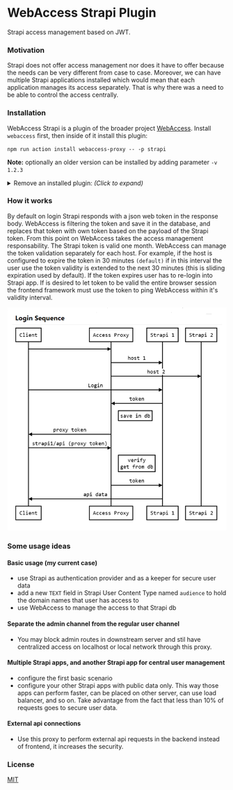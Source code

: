# WebAccess Strapi Plugin

Strapi access management based on JWT.

### Motivation

Strapi does not offer access management nor does it have to offer because the needs can be very different from case to case. Moreover, we can have multiple Strapi applications installed which would mean that each application manages its access separately. That is why there was a need to be able to control the access centrally.

### Installation

WebAccess Strapi is a plugin of the broader project [WebAccess](https://github.com/SorinGFS/webaccess). Install `webaccess` first, then inside of it install this plugin: 

```shell
npm run action install webaccess-proxy -- -p strapi
```

**Note:** optionally an older version can be installed by adding parameter `-v 1.2.3`

<details>
<summary>Remove an installed plugin: <em>(Click to expand)</em></summary>

```shell
npm run action uninstall webaccess-proxy -- -p strapi
```

</details>

### How it works

By default on login Strapi responds with a json web token in the response body. WebAccess is filtering the token and save it in the database, and replaces that token with own token based on the payload of the Strapi token. From this point on WebAccess takes the access management responsability. The Strapi token is valid one month. WebAccess can manage the token validation separately for each host. For example, if the host is configured to expire the token in 30 minutes `(default)` if in this interval the user use the token validity is extended to the next 30 minutes (this is sliding expiration used by default). If the token expires user has to re-login into Strapi app. If is desired to let token to be valid the entire browser session the frontend framework must use the token to ping WebAccess within it's validity interval.

![login sequence](docs/images/login-sequence.png)

### Some usage ideas

#### Basic usage (my current case)

-   use Strapi as authentication provider and as a keeper for secure user data
-   add a new `TEXT` field in Strapi User Content Type named `audience` to hold the domain names that user has access to
-   use WebAccess to manage the access to that Strapi db

#### Separate the admin channel from the regular user channel

-   You may block admin routes in downstream server and stil have centralized access on localhost or local network through this proxy.

#### Multiple Strapi apps, and another Strapi app for central user management

-   configure the first basic scenario
-   configure your other Strapi apps with public data only. This way those apps can perform faster, can be placed on other server, can use load balancer, and so on. Take advantage from the fact that less than 10% of requests goes to secure user data.

#### External api connections

-   Use this proxy to perform external api requests in the backend instead of frontend, it increases the security.

### License

[MIT](LICENSE)
